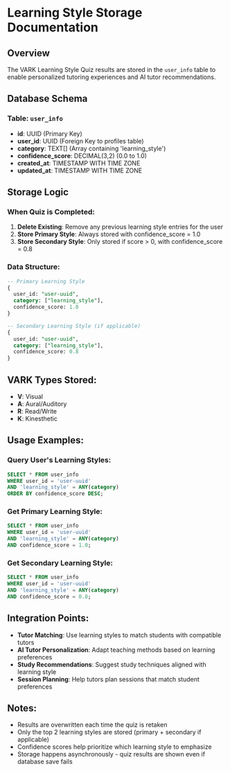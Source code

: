 # Learning Style Storage Documentation

## Overview
The VARK Learning Style Quiz results are stored in the `user_info` table to enable personalized tutoring experiences and AI tutor recommendations.

## Database Schema

### Table: `user_info`
- **id**: UUID (Primary Key)
- **user_id**: UUID (Foreign Key to profiles table)
- **category**: TEXT[] (Array containing 'learning_style')
- **confidence_score**: DECIMAL(3,2) (0.0 to 1.0)
- **created_at**: TIMESTAMP WITH TIME ZONE
- **updated_at**: TIMESTAMP WITH TIME ZONE

## Storage Logic

### When Quiz is Completed:
1. **Delete Existing**: Remove any previous learning style entries for the user
2. **Store Primary Style**: Always stored with confidence_score = 1.0
3. **Store Secondary Style**: Only stored if score > 0, with confidence_score = 0.8

### Data Structure:
```sql
-- Primary Learning Style
{
  user_id: "user-uuid",
  category: ["learning_style"],
  confidence_score: 1.0
}

-- Secondary Learning Style (if applicable)
{
  user_id: "user-uuid", 
  category: ["learning_style"],
  confidence_score: 0.8
}
```

## VARK Types Stored:
- **V**: Visual
- **A**: Aural/Auditory  
- **R**: Read/Write
- **K**: Kinesthetic

## Usage Examples:

### Query User's Learning Styles:
```sql
SELECT * FROM user_info 
WHERE user_id = 'user-uuid' 
AND 'learning_style' = ANY(category)
ORDER BY confidence_score DESC;
```

### Get Primary Learning Style:
```sql
SELECT * FROM user_info 
WHERE user_id = 'user-uuid' 
AND 'learning_style' = ANY(category)
AND confidence_score = 1.0;
```

### Get Secondary Learning Style:
```sql
SELECT * FROM user_info 
WHERE user_id = 'user-uuid' 
AND 'learning_style' = ANY(category)
AND confidence_score = 0.8;
```

## Integration Points:
- **Tutor Matching**: Use learning styles to match students with compatible tutors
- **AI Tutor Personalization**: Adapt teaching methods based on learning preferences
- **Study Recommendations**: Suggest study techniques aligned with learning style
- **Session Planning**: Help tutors plan sessions that match student preferences

## Notes:
- Results are overwritten each time the quiz is retaken
- Only the top 2 learning styles are stored (primary + secondary if applicable)
- Confidence scores help prioritize which learning style to emphasize
- Storage happens asynchronously - quiz results are shown even if database save fails

